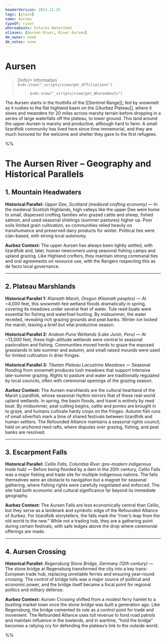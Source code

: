 ```yaml
---
headerVersion: 2023.11.25
tags: [place]
name: Aursen
typeOf: river
whereabouts: Istaros Watershed
aliases: [Aursen River, River Aursen]
dm_owner: none
dm_notes: none
---
```

# Aursen
>[!info]+ Information  
> `$=dv.view("_scripts/view/get_Affiliations")`  
>> `$=dv.view("_scripts/view/get_Whereabouts")`

The Aursen starts in the foothills of the [[Sentinel Range]], fed by snowmelt as it rushes to the flat highland basin on the [[Aurbez Plateau]], where it slows and meanders for 20 miles across marshy terrain before dropping in a series of large waterfalls off the plateau, to lower ground. This land around the upper Aursen is marshy and productive, although hard to farm. A small lizardfolk community has lived here since time immemorial, and they are much honored for the welcome and shelter they gave to the first refugees.



%%
# **The Aursen River – Geography and Historical Parallels**

  

## **1. Mountain Headwaters**

  

**Historical Parallel:** _Upper Dee, Scotland (medieval crofting economy)_ — In the medieval Scottish Highlands, high valleys like the upper Dee were home to small, dispersed crofting families who grazed cattle and sheep, fished salmon, and used seasonal shielings (summer pastures) higher up. Poor soils limited grain cultivation, so communities relied heavily on transhumance and preserved dairy products for winter. Political ties were clan-based, with strong local autonomy.

  

**Aurbez Context:** The upper Aursen has always been lightly settled, with lizardfolk and, later, human newcomers using seasonal fishing camps and upland grazing. Like Highland crofters, they maintain strong communal ties and oral agreements on resource use, with the Rangers respecting this as de facto local governance.

---

## **2. Plateau Marshlands**

  

**Historical Parallel 1:** _Klamath Marsh, Oregon (Klamath peoples)_ — At ~4,000 feet, this snowmelt-fed wetland floods dramatically in spring, covering its meadows under several feet of water. Tule reed boats were essential for fishing and waterfowl hunting. By midsummer, the water receded, revealing rich grazing grounds and peat banks. Winter ice locked the marsh, leaving a brief but vital productive season.

  

**Historical Parallel 2:** _Andean Puna Wetlands (Lake Junín, Peru)_ — At ~13,000 feet, these high-altitude wetlands were central to seasonal pastoralism and fishing. Communities moved herds to graze the exposed grasslands in late summer and autumn, and small raised mounds were used for limited cultivation in drier fringes.

  

**Historical Parallel 3:** _Tibetan Plateau Lacustrine Meadows_ — Seasonal flooding from snowmelt produces lush meadows that support intensive late-summer grazing. Rights to pasture and water are traditionally regulated by local councils, often with ceremonial openings of the grazing season.

  

**Aurbez Context:** The Aursen marshlands are the cultural heartland of the Marsh Lizardfolk, whose seasonal rhythm mirrors that of these real-world upland wetlands. In spring, the basin floods, and travel is entirely by reed boat. By midsummer, peat cutting begins, cattle and ponies are brought in to graze, and humans cultivate hardy crops on the fringes. Autumn fish runs of small silverfish mark a time of shared festivals between lizardfolk and human settlers. The Refounded Alliance maintains a seasonal rights council, held on anchored reed rafts, where disputes over grazing, fishing, and peat banks are resolved.

---

## **3. Escarpment Falls**

  

**Historical Parallel:** _Celilo Falls, Columbia River (pre-modern indigenous trade hub)_ — Before being flooded by a dam in the 20th century, Celilo Falls was a major fishing and trade site for multiple indigenous nations. The falls themselves were an obstacle to navigation but a magnet for seasonal gathering, where fishing rights were carefully negotiated and enforced. The site had both economic and cultural significance far beyond its immediate geography.

  

**Aurbez Context:** The Aursen Falls are less economically central than Celilo, but they serve as a landmark and symbolic edge of the Refounded Alliance of Aurbez. For lizardfolk storytellers, the falls mark the “river’s leap from the old world to the new.” While not a trading hub, they are a gathering point during certain festivals, with safe ledges above the drop where ceremonial offerings are made.

---

## **4. Aursen Crossing**

  

**Historical Parallel:** _Regensburg Stone Bridge, Germany (12th century)_ — The stone bridge at Regensburg transformed the city into a key trans-European trade hub, replacing unreliable ferries and ensuring year-round crossing. The control of bridge tolls was a major source of political and economic power, and the bridge itself became a focal point for regional politics and military defense.

  

**Aurbez Context:** Aursen Crossing shifted from a modest ferry hamlet to a bustling market town once the stone bridge was built a generation ago. Like Regensburg, the bridge cemented its role as a control point for trade and movement. The Refounded Alliance uses toll revenue to fund road patrols and maintain influence in the lowlands, and in wartime, “hold the bridge” becomes a rallying cry for defending the plateau’s link to the outside world.

%%